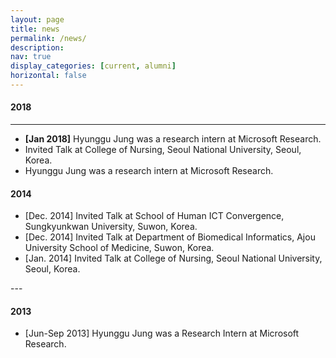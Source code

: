 ```yaml
---
layout: page
title: news
permalink: /news/
description:
nav: true
display_categories: [current, alumni]
horizontal: false
---
```


#### 2018
<hr>
<ul>
<li>
<b>[Jan 2018]</b> Hyunggu Jung was a research intern at Microsoft Research.
</li>
<li>
Invited Talk at College of Nursing, Seoul National University, Seoul, Korea.
</li>
<li>
Hyunggu Jung was a research intern at Microsoft Research.
</li>
</ul>


#### 2014
<ul>
<li>[Dec. 2014] Invited Talk at School of Human ICT Convergence, Sungkyunkwan University, Suwon, Korea.
</li>
<li>[Dec. 2014] Invited Talk at Department of Biomedical Informatics, Ajou University School of Medicine, Suwon, Korea.
</li>
<li>[Jan. 2014] Invited Talk at College of Nursing, Seoul National University, Seoul, Korea.
</li>
</ul>
---

#### 2013
<ul>
<li>
[Jun-Sep 2013] Hyunggu Jung was a Research Intern at Microsoft Research.
</li>
</ul>
